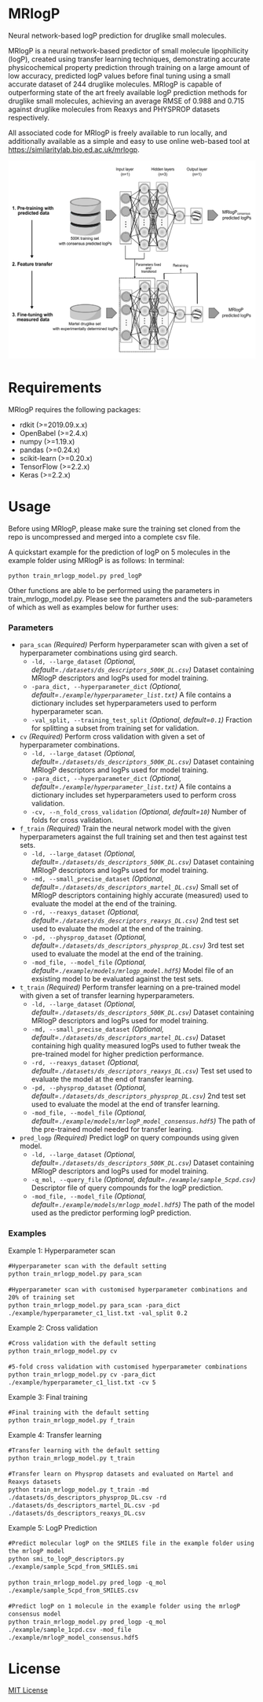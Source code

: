 # MRlogP
Neural network-based logP prediction for druglike small molecules.

MRlogP is a neural network-based predictor of small molecule lipophilicity (logP), created using transfer learning techniques, demonstrating accurate physicochemical property prediction through training on a large amount of low accuracy, predicted logP values before final tuning using a small accurate dataset of 244 druglike molecules. MRlogP is capable of outperforming state of the art freely available logP prediction methods for druglike small molecules, achieving an average RMSE of 0.988 and 0.715 against druglike molecules from Reaxys and PHYSPROP datasets respectively.

All associated code for MRlogP is freely available to run locally, and additionally available as a simple and easy to use online web-based tool at https://similaritylab.bio.ed.ac.uk/mrlogp.


![MRlogP structure](https://raw.githubusercontent.com/JustinYKC/MRlogP/master/20210723_dnn_structure.png "MRlogP structure")

# Requirements
MRlogP requires the following packages:
- rdkit (>=2019.09.x.x)
- OpenBabel (>=2.4.x) 
- numpy (>=1.19.x)
- pandas (>=0.24.x)
- scikit-learn (>=0.20.x)
- TensorFlow (>=2.2.x)
- Keras (>=2.2.x)

# Usage
Before using MRlogP, please make sure the training set cloned from the repo is uncompressed and merged into a complete csv file.

A quickstart example for the prediction of logP on 5 molecules in the example folder using MRlogP is as follows: In terminal:
```
python train_mrlogp_model.py pred_logP 
```
Other functions are able to be performed using the parameters in train_mrlogp_model.py. Please see the parameters and the sub-parameters of which as well as  examples below for further uses:

### Parameters
*   `para_scan` *(Required)* Perform hyperparameter scan with given a set of hyperparameter combinations using gird search.
    *   `-ld, --large_dataset` *(Optional, default=`./datasets/ds_descriptors_500K_DL.csv`)* Dataset containing MRlogP descriptors and logPs used for model training. 
    *   `-para_dict, --hyperparameter_dict` *(Optional, default=`./example/hyperparameter_list.txt`)* A file contains a dictionary includes set hyperparameters used to perform hyperparameter scan.
    *   `-val_split, --training_test_split` *(Optional, default=`0.1`)* Fraction for splitting a subset from training set for validation.
*   `cv` *(Required)* Perform cross validation with given a set of hyperparameter combinations.
    *   `-ld, --large_dataset` *(Optional, default=`./datasets/ds_descriptors_500K_DL.csv`)* Dataset containing MRlogP descriptors and logPs used for model training.
    *   `-para_dict, --hyperparameter_dict` *(Optional, default=`./example/hyperparameter_list.txt`)* A file contains a dictionary includes set hyperparameters used to perform cross validation.
    *   `-cv, --n_fold_cross_validation` *(Optional, default=`10`)* Number of folds for cross validation.
*   `f_train` *(Required)* Train the neural network model with the given hyperparameters against the full training set and then test against test sets.
    *   `-ld, --large_dataset` *(Optional, default=`./datasets/ds_descriptors_500K_DL.csv`)* Dataset containing MRlogP descriptors and logPs used for model training.
    *   `-md, --small_precise_dataset` *(Optional, default=`./datasets/ds_descriptors_martel_DL.csv`)* Small set of MRlogP descriptors containing highly accurate (measured) used to evaluate the model at the end of the training.
    *   `-rd, --reaxys_dataset` *(Optional, default=`./datasets/ds_descriptors_reaxys_DL.csv`)* 2nd test set used to evaluate the model at the end of the training.
    *   `-pd, --physprop_dataset` *(Optional, default=`./datasets/ds_descriptors_physprop_DL.csv`)* 3rd test set used to evaluate the model at the end of the training.
    *   `-mod_file, --model_file` *(Optional, default=`./example/models/mrlogp_model.hdf5`)*  Model file of an exsisting model to be evaluated against the test sets. 
*   `t_train` *(Required)* Perform transfer learning on a pre-trained model with given a set of transfer learning hyperparameters.
    *   `-ld, --large_dataset` *(Optional, default=`./datasets/ds_descriptors_500K_DL.csv`)* Dataset containing MRlogP descriptors and logPs used for model training.
    *   `-md, --small_precise_dataset` *(Optional, default=`./datasets/ds_descriptors_martel_DL.csv`)* Dataset containing high quality measured logPs used to futher tweak the pre-trained model for higher prediction performance.
    *   `-rd, --reaxys_dataset` *(Optional, default=`./datasets/ds_descriptors_reaxys_DL.csv`)* Test set used to evaluate the model at the end of transfer learning.
    *   `-pd, --physprop_dataset` *(Optional, default=`./datasets/ds_descriptors_physprop_DL.csv`)* 2nd test set used to evaluate the model at the end of transfer learning.
    *   `-mod_file, --model_file` *(Optional, default=`./example/models/mrlogP_model_consensus.hdf5`)*  The path of the pre-trained model needed for transfer learing. 
*   `pred_logp` *(Required)* Predict logP on query compounds using given model.
    *   `-ld, --large_dataset` *(Optional, default=`./datasets/ds_descriptors_500K_DL.csv`)* Dataset containing MRlogP descriptors and logPs used for model training.
    *   `-q_mol, --query_file` *(Optional, default=`./example/sample_5cpd.csv`)* Descriptor file of query compounds for the logP prediction.
    *   `-mod_file, --model_file` *(Optional, default=`./example/models/mrlogp_model.hdf5`)* The path of the model used as the predictor performing logP prediction.
### Examples
Example 1: Hyperparameter scan 
```
#Hyperparameter scan with the default setting
python train_mrlogp_model.py para_scan

#Hyperparameter scan with customised hyperparameter combinations and 20% of training set
python train_mrlogp_model.py para_scan -para_dict ./example/hyperparameter_c1_list.txt -val_split 0.2
```

Example 2: Cross validation
```
#Cross validation with the default setting
python train_mrlogp_model.py cv

#5-fold cross validation with customised hyperparameter combinations
python train_mrlogp_model.py cv -para_dict ./example/hyperparameter_c1_list.txt -cv 5
```

Example 3: Final training
```
#Final training with the default setting
python train_mrlogp_model.py f_train
```

Example 4: Transfer learning
```
#Transfer learning with the default setting
python train_mrlogp_model.py t_train

#Transfer learn on Physprop datasets and evaluated on Martel and Reaxys datasets 
python train_mrlogp_model.py t_train -md ./datasets/ds_descriptors_physprop_DL.csv -rd ./datasets/ds_descriptors_martel_DL.csv -pd ./datasets/ds_descriptors_reaxys_DL.csv

```
Example 5: LogP Prediction 
```
#Predict molecular logP on the SMILES file in the example folder using the mrlogP model
python smi_to_logP_descriptors.py ./example/sample_5cpd_from_SMILES.smi 

python train_mrlogp_model.py pred_logp -q_mol ./example/sample_5cpd_from_SMILES.csv

#Predict logP on 1 molecule in the example folder using the mrlogP consensus model
python train_mrlogp_model.py pred_logp -q_mol ./example/sample_1cpd.csv -mod_file ./example/mrlogP_model_consensus.hdf5
```

# License
[MIT License](https://raw.githubusercontent.com/JustinYKC/MRlogP/master/LICENSE)